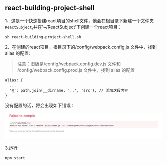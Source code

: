 ## react-building-project-shell

1、这是一个快速搭建react项目的shell文件，他会在根目录下新建一个文件夹`ReactSubject`,并在'~/ReactSubject'下创建一个react项目：

```
sh react-building-project-shell.sh
```


2、在创建的react项目，根目录下的/config/webpack.config.js 文件中，找到 alias 的配置:

>注意：旧版是/config/webpack.config.dev.js 文件和 /config/webpack.config.prod.js 文件中，找到 alias 的配置

```
alias: {
  ...
  '@': path.join(__dirname, '..', 'src'), // 添加这段内容
}
```

没有配置的话，将会出现如下错误：

![Failed-to-compile.png](./Failed-to-compile.png)

3.运行

```
npm start
```
